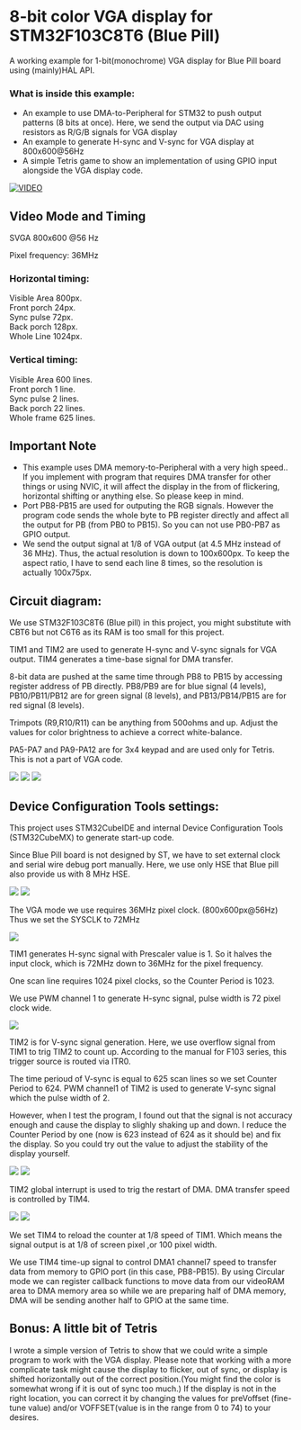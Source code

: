 # 8-bit color VGA display for STM32F103C8T6 (Blue Pill)

A working example for 1-bit(monochrome) VGA display for Blue Pill board using (mainly)HAL API.

### What is inside this example:
- An example to use DMA-to-Peripheral for STM32 to push output patterns (8 bits at once). Here, we send the output via DAC using resistors as R/G/B signals for VGA display
- An example to generate H-sync and V-sync for VGA display at 800x600@56Hz
- A simple Tetris game to show an implementation of using GPIO input alongside the VGA display code.

[![VIDEO](https://img.youtube.com/vi/lYckxXn-E64/0.jpg)](https://www.youtube.com/watch?v=lYckxXn-E64)


## Video Mode and Timing
SVGA 800x600 @56 Hz

Pixel frequency: 36MHz

### Horizontal timing:

Visible Area 800px. <br />
Front porch 24px. <br />
Sync pulse 72px. <br />
Back porch 128px. <br />
Whole Line 1024px.

### Vertical timing:

Visible Area 600 lines. <br />
Front porch 1 line. <br />
Sync pulse 2 lines. <br />
Back porch 22 lines. <br />
Whole frame 625 lines.

## Important Note

- This example uses DMA memory-to-Peripheral with a very high speed.. If you implement with program that requires DMA transfer for other things or using NVIC, it will affect the display in the from of flickering, horizontal shifting or anything else. So please keep in mind.
- Port PB8-PB15 are used for outputing the RGB signals. However the program code sends the whole byte to PB register directly and affect all the output for PB (from PB0 to PB15). So you can not use PB0-PB7 as GPIO output.
- We send the output signal at 1/8 of VGA output (at 4.5 MHz instead of 36 MHz). Thus, the actual resolution is down to 100x600px. To keep the aspect ratio, I have to send each line 8 times, so the resolution is actually 100x75px.


## Circuit diagram:

We use STM32F103C8T6 (Blue pill) in this project, you might substitute with CBT6 but not C6T6 as its RAM is too small for this project.

TIM1 and TIM2 are used to generate H-sync and V-sync signals for VGA output. TIM4 generates a time-base signal for DMA transfer. 

8-bit data are pushed at the same time through PB8 to PB15 by accessing register address of PB directly. PB8/PB9 are for blue signal (4 levels), PB10/PB11/PB12 are for green signal (8 levels), and PB13/PB14/PB15 are for red signal (8 levels).

Trimpots (R9,R10/R11) can be anything from 500ohms and up. Adjust the values for color brightness to achieve a correct white-balance. 

PA5-PA7 and PA9-PA12 are for 3x4 keypad and are used only for Tetris. This is not a part of VGA code. 

![](Pictures/8bit_VGA_alternate_F103_schem.png)
![](Pictures/pinassignment.png)
![](Pictures/pinassignment2.png)

## Device Configuration Tools settings:

This project uses STM32CubeIDE and internal Device Configuration Tools (STM32CubeMX) to generate start-up code.

Since Blue Pill board is not designed by ST, we have to set external clock and serial wire debug port manually. Here, we use only HSE that Blue pill also provide us with 8 MHz HSE.

![](Pictures/rcc.png)
![](Pictures/sys.png)

The VGA mode we use requires 36MHz pixel clock. (800x600px@56Hz) Thus we set the SYSCLK to 72MHz

![](Pictures/clock.png)

TIM1 generates H-sync signal with Prescaler value is 1. So it halves the input clock, which is 72MHz down to 36MHz for the pixel frequency.

One scan line requires 1024 pixel clocks, so the Counter Period is 1023. 

We use PWM channel 1 to generate H-sync signal, pulse width is 72 pixel clock wide.

![](Pictures/tim1.png)

TIM2 is for V-sync signal generation. Here, we use overflow signal from TIM1 to trig TIM2 to count up. According to the manual for F103 series, this trigger source is routed via ITR0. 

The time perioud of V-sync is equal to 625 scan lines so we set Counter Period to 624. PWM channel1 of TIM2 is used to generate V-sync signal which the pulse width of 2.

However, when I test the program, I found out that the signal is not accuracy enough and    cause the display to slighly shaking up and down. I reduce the Counter Period by one (now is 623 instead of 624 as it should be) and fix the display. So you could try out the value to adjust the stability of the display yourself.

![](Pictures/tim2.png)
![](Pictures/tim2_nvic.png)

TIM2 global interrupt is used to trig the restart of DMA. DMA transfer speed is controlled by TIM4.

![](Pictures/tim4.png)
![](Pictures/tim4_dma.png)

We set TIM4 to reload the counter at 1/8 speed of TIM1. Which means the signal output is at 1/8 of screen pixel ,or 100 pixel width. 

We use TIM4 time-up signal to control DMA1 channel7 speed to transfer data from memory to GPIO port (in this case, PB8-PB15). By using Circular mode we can register callback functions to move data from our videoRAM area to DMA memory area so while we are preparing half of DMA memory, DMA will be sending another half to GPIO at the same time. 

## Bonus: A little bit of Tetris

I wrote a simple version of Tetris to show that we could write a simple program to work with the VGA display. Please note that working with a more complicate task might cause the display to flicker, out of sync, or display is shifted horizontally out of the correct position.(You might find the color is somewhat wrong if it is out of sync too much.) If the display is not in the right location, you can correct it by   changing the values for preVoffset (fine-tune value) and/or VOFFSET(value is in the range from 0 to 74) to your desires.


